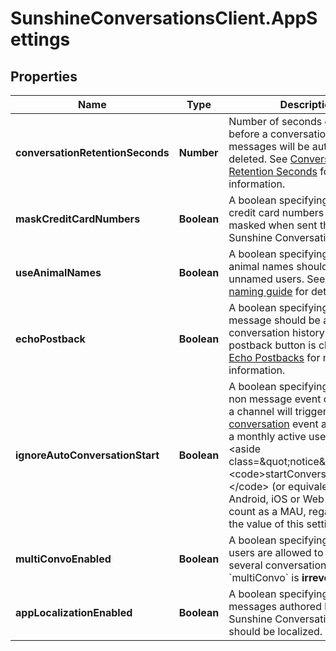 # SunshineConversationsClient.AppSettings

## Properties

Name | Type | Description | Notes
------------ | ------------- | ------------- | -------------
**conversationRetentionSeconds** | **Number** | Number of seconds of inactivity before a conversation’s messages  will be automatically deleted. See  [Conversation Retention Seconds](https://docs.smooch.io/guide/creating-and-managing-apps/#conversation-retention-seconds) for more information.  | [optional] 
**maskCreditCardNumbers** | **Boolean** | A boolean specifying whether credit card numbers should be masked  when sent through Sunshine Conversations.  | [optional] 
**useAnimalNames** | **Boolean** | A boolean specifying whether animal names should be used for  unnamed users. See the  [user naming guide](https://docs.smooch.io/guide/receiving-messages/#message-author-name) for details.  | [optional] 
**echoPostback** | **Boolean** | A boolean specifying whether a message should be added to the conversation  history when a postback button is clicked. See  [Echo Postbacks](https://docs.smooch.io/guide/creating-and-managing-apps/#echo-postbacks) for more information.  | [optional] 
**ignoreAutoConversationStart** | **Boolean** | A boolean specifying whether a non message event coming from a channel will  trigger a  [start conversation](https://docs.smooch.io/rest/#section/Webhook-Triggers) event and count as a monthly active user (MAU). &lt;aside class&#x3D;\&quot;notice\&quot;&gt;Calling &lt;code&gt;startConversation()&lt;/code&gt; (or equivalent) from the Android,  iOS or Web SDK will count as a MAU, regardless of the value of this setting.&lt;/aside&gt;  | [optional] 
**multiConvoEnabled** | **Boolean** | A boolean specifying whether users are allowed to be part of several conversations. Enabling &#x60;multiConvo&#x60; is **irreversible**.  | [optional] 
**appLocalizationEnabled** | **Boolean** | A boolean specifying whether the messages authored by the Sunshine Conversations platform should be localized.  | [optional] 


